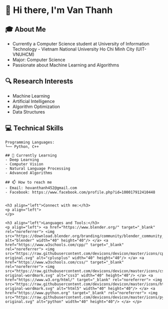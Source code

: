# 👋 Hi there, I'm Van Thanh

## 🎓 About Me
- Currently a Computer Science student at University of Information Technology - Vietnam National University Ho Chi Minh City (UIT-VNUHCM)
- Major: Computer Science
- Passionate about Machine Learning and Algorithms

## 🔍 Research Interests
- Machine Learning
- Artificial Intelligence
- Algorithm Optimization
- Data Structures

## 💻 Technical Skills
```text
Programming Languages:
└── Python, C++

## 🌱 Currently Learning
- Deep Learning
- Computer Vision
- Natural Language Processing
- Advanced Algorithms

## 📫 How to reach me
- Email: hovanthanh452@gmail.com
- Facebook: https://www.facebook.com/profile.php?id=100017912410448


<h3 align="left">Connect with me:</h3>
<p align="left">
</p>

<h3 align="left">Languages and Tools:</h3>
<p align="left"> <a href="https://www.blender.org/" target="_blank" rel="noreferrer"> <img src="https://download.blender.org/branding/community/blender_community_badge_white.svg" alt="blender" width="40" height="40"/> </a> <a href="https://www.w3schools.com/cpp/" target="_blank" rel="noreferrer"> <img src="https://raw.githubusercontent.com/devicons/devicon/master/icons/cplusplus/cplusplus-original.svg" alt="cplusplus" width="40" height="40"/> </a> <a href="https://www.w3schools.com/css/" target="_blank" rel="noreferrer"> <img src="https://raw.githubusercontent.com/devicons/devicon/master/icons/css3/css3-original-wordmark.svg" alt="css3" width="40" height="40"/> </a> <a href="https://www.w3.org/html/" target="_blank" rel="noreferrer"> <img src="https://raw.githubusercontent.com/devicons/devicon/master/icons/html5/html5-original-wordmark.svg" alt="html5" width="40" height="40"/> </a> <a href="https://www.python.org" target="_blank" rel="noreferrer"> <img src="https://raw.githubusercontent.com/devicons/devicon/master/icons/python/python-original.svg" alt="python" width="40" height="40"/> </a> </p>
